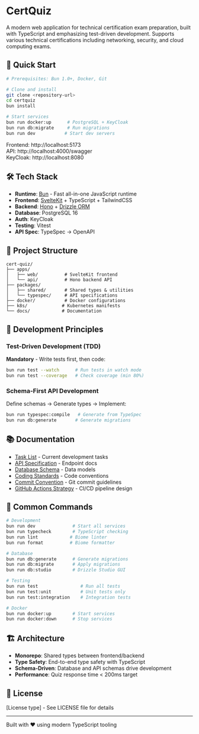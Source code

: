 # CertQuiz

A modern web application for technical certification exam preparation, built with TypeScript and emphasizing test-driven development. Supports various technical certifications including networking, security, and cloud computing exams.

## 🚀 Quick Start

```bash
# Prerequisites: Bun 1.0+, Docker, Git

# Clone and install
git clone <repository-url>
cd certquiz
bun install

# Start services
bun run docker:up      # PostgreSQL + KeyCloak
bun run db:migrate     # Run migrations
bun run dev           # Start dev servers
```

Frontend: http://localhost:5173  
API: http://localhost:4000/swagger  
KeyCloak: http://localhost:8080

## 🛠️ Tech Stack

- **Runtime**: [Bun](https://bun.sh) - Fast all-in-one JavaScript runtime
- **Frontend**: [SvelteKit](https://kit.svelte.dev) + TypeScript + TailwindCSS
- **Backend**: [Hono](https://hono.dev) + [Drizzle ORM](https://orm.drizzle.team)
- **Database**: PostgreSQL 16
- **Auth**: KeyCloak
- **Testing**: Vitest
- **API Spec**: TypeSpec → OpenAPI

## 📁 Project Structure

```
cert-quiz/
├── apps/
│   ├── web/          # SvelteKit frontend
│   └── api/          # Hono backend API
├── packages/
│   ├── shared/       # Shared types & utilities
│   └── typespec/     # API specifications
├── docker/           # Docker configurations
├── k8s/             # Kubernetes manifests
└── docs/            # Documentation
```

## 🧪 Development Principles

### Test-Driven Development (TDD)
**Mandatory** - Write tests first, then code:
```bash
bun run test --watch      # Run tests in watch mode
bun run test --coverage   # Check coverage (min 80%)
```

### Schema-First API Development
Define schemas → Generate types → Implement:
```bash
bun run typespec:compile   # Generate from TypeSpec
bun run db:generate       # Generate migrations
```

## 📚 Documentation

- [Task List](docs/task-list.md) - Current development tasks
- [API Specification](docs/api-specification.md) - Endpoint docs
- [Database Schema](docs/database-schema-v2.md) - Data models
- [Coding Standards](docs/coding-standards.md) - Code conventions
- [Commit Convention](.claude/commit-convention.md) - Git commit guidelines
- [GitHub Actions Strategy](docs/github-actions-strategy.md) - CI/CD pipeline design

## 🔧 Common Commands

```bash
# Development
bun run dev              # Start all services
bun run typecheck        # TypeScript checking
bun run lint            # Biome linter
bun run format          # Biome formatter

# Database
bun run db:generate      # Generate migrations
bun run db:migrate       # Apply migrations
bun run db:studio        # Drizzle Studio GUI

# Testing
bun run test                # Run all tests
bun run test:unit           # Unit tests only
bun run test:integration    # Integration tests

# Docker
bun run docker:up        # Start services
bun run docker:down      # Stop services
```

## 🏗️ Architecture

- **Monorepo**: Shared types between frontend/backend
- **Type Safety**: End-to-end type safety with TypeScript
- **Schema-Driven**: Database and API schemas drive development
- **Performance**: Quiz response time < 200ms target

## 📝 License

[License type] - See LICENSE file for details

---

Built with ❤️ using modern TypeScript tooling